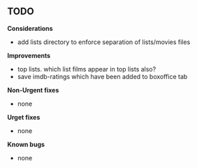 
## TODO

**Considerations**
* add lists directory to enforce separation of lists/movies files

**Improvements**
* top lists. which list films appear in top lists also?
* save imdb-ratings which have been added to boxoffice tab

**Non-Urgent fixes**
* none

**Urget fixes**
* none

**Known bugs**
* none


